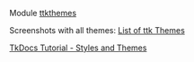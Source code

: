 Module [ttkthemes](https://ttkthemes.readthedocs.io/en/latest/index.html)

Screenshots with all themes: [List of ttk Themes](https://wiki.tcl-lang.org/page/List+of+ttk+Themes)

[TkDocs Tutorial - Styles and Themes](https://tkdocs.com/tutorial/styles.html)

